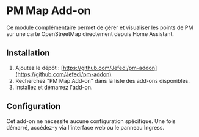 # PM Map Add-on

Ce module complémentaire permet de gérer et visualiser les points de PM sur une carte OpenStreetMap directement depuis Home Assistant.

## Installation

1. Ajoutez le dépôt : [https://github.com/Jefedi/pm-addon](https://github.com/Jefedi/pm-addon)
2. Recherchez "PM Map Add-on" dans la liste des add-ons disponibles.
3. Installez et démarrez l'add-on.

## Configuration

Cet add-on ne nécessite aucune configuration spécifique. Une fois démarré, accédez-y via l'interface web ou le panneau Ingress.
